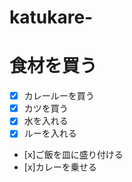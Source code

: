 # katukare-
# 食材を買う
- [x] カレールーを買う
- [x] カツを買う
- [x] 水を入れる
- [x] ルーを入れる
- [x]ご飯を皿に盛り付ける
- [x]カレーを乗せる
